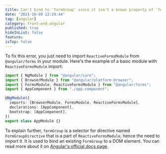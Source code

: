 ```yaml
---
title: Can't bind to 'formGroup' since it isn't a known property of 'form'
date: "2021-10-09 22:29:44"
tag: [angular]
category: front-end-angular
published: true
hideInList: false
feature:
isTop: false
---
```


To fix this error, you just need to import `ReactiveFormsModule` from `@angular/forms` in your module. Here's the example of a basic module with `ReactiveFormsModule` import:

```typescript
import { NgModule } from "@angular/core";
import { BrowserModule } from "@angular/platform-browser";
import { FormsModule, ReactiveFormsModule } from "@angular/forms";
import { AppComponent } from "./app.component";

@NgModule({
  imports: [BrowserModule, FormsModule, ReactiveFormsModule],
  declarations: [AppComponent],
  bootstrap: [AppComponent],
})
export class AppModule {}
```

To explain further, `formGroup` is a selector for directive named `FormGroupDirective` that is a part of `ReactiveFormsModule`, hence the need to import it. It is used to bind an existing `FormGroup` to a DOM element. You can read more about it on [Angular's official docs page](https://angular.io/docs/ts/latest/api/forms/index/FormGroupDirective-directive.html).
